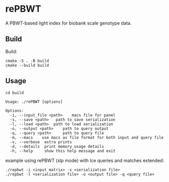 # rePBWT
A PBWT-based light index  for biobank scale genotype data.

## Build
Build:
```
cmake -S . -B build 
cmake --build build
```
## Usage
```
cd build
```
```
Usage: ./rePBWT [options]

Options:
  -i, --input_file <path>	 macs file for panel
  -s, --save <path>	  path to save serialization 
  -l, --load <path>	 path to load serialization
  -o, --output <path>	 path to query output
  -q, --query <path>	 path to query file
  -m, --macs	use macs as file format for both input and query file
  -v, --verbose	 extra prints
  -d, --details	 print memory usage details
  -h, --help	 show this help message and exit
```

example using rePBWT (slp mode) with lce queries and matches extended:

```
./repbwt -i <input matrix> -s <serialization file>
./repbwt -l <serialization file> -o <output file> -q <query file>
```

